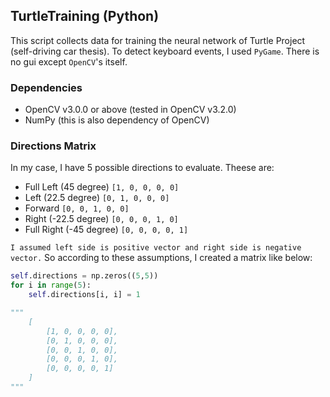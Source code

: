## TurtleTraining (Python)

This script collects data for training the neural network of Turtle Project (self-driving car thesis). To detect keyboard events, I used `PyGame`. There is no gui except `OpenCV`'s itself.

### Dependencies
- OpenCV v3.0.0 or above (tested in OpenCV v3.2.0)
- NumPy (this is also dependency of OpenCV)

### Directions Matrix
In my case, I have 5 possible directions to evaluate. Theese are:
- Full Left (45 degree) `[1, 0, 0, 0, 0]`
- Left (22.5 degree) `[0, 1, 0, 0, 0]`
- Forward `[0, 0, 1, 0, 0]`
- Right (-22.5 degree) `[0, 0, 0, 1, 0]`
- Full Right (-45 degree) `[0, 0, 0, 0, 1]`

`I assumed left side is positive vector and right side is negative vector.`
So according to these assumptions, I created a matrix like below:
```python
self.directions = np.zeros((5,5))
for i in range(5):
    self.directions[i, i] = 1

"""
    [
        [1, 0, 0, 0, 0],
        [0, 1, 0, 0, 0],
        [0, 0, 1, 0, 0],
        [0, 0, 0, 1, 0],
        [0, 0, 0, 0, 1]
    ]
"""
```
